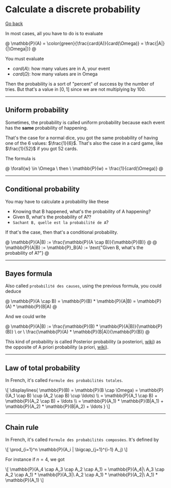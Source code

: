 # Calculate a discrete probability

[Go back](..)

In most cases, all you have to do is to evaluate

@
\mathbb{P}(A) = \color{green}{\frac{card(A)}{card(\Omega)} = \frac{|A|}{|\Omega|}}
@

You must evaluate 

* $card(A)$: how many values are in A, your event
* $card(\Omega)$: how many values are in Omega

Then the probability is a sort of "percent" of success
by the number of tries. But that's a value in $[0,1]$ since we are
not multiplying by 100.

<hr class="sr">

## Uniform probability

Sometimes, the probability is called uniform probability
because each event has the **same** probability of happening.

That's the case for a normal dice, you got the same
probability of having one of the 6 values: $\frac{1}{6}$.
That's also the case in a card game, like $\frac{1}{52}$
if you got 52 cards.

The formula is

@
\forall{w} \in \Omega \ then \ \mathbb{P}(w) = \frac{1}{card(\Omega)}
@

<hr class="sl">

## Conditional probability

You may have to calculate a probability like these

* Knowing that B happened, what's the probability of A happening?
* Given B, what's the probability of A??
* ``Sachant B, quelle est la probabilité de A``?

If that's the case, then that's a conditional probability.

@
\mathbb{P}(A|B) := \frac{\mathbb{P}(A \cap B)}{\mathbb{P}(B)}
@
@
\mathbb{P}(A|B) := \mathbb{P}_B(A) := \text{"Given B, what's the probability of A?"}
@

<hr class="sr">

## Bayes formula

Also called ``probabilité des causes``,
using the previous formula, you could deduce

@
\mathbb{P}(A \cap B) = \mathbb{P}(B) * \mathbb{P}(A|B)
= \mathbb{P}(A) * \mathbb{P}(B|A)
@

And we could write

@
\mathbb{P}(A|B) := \frac{\mathbb{P}(B) * \mathbb{P}(A|B)}{\mathbb{P}(B)}
\ or \ \frac{\mathbb{P}(A) * \mathbb{P}(B|A)}{\mathbb{P}(B)}
@

This kind of probability is called
Posterior probability
(a posteriori, [wiki](https://en.wikipedia.org/wiki/Posterior_probability)) 
as the opposite
of A priori probability (a priori, [wiki](https://en.wikipedia.org/wiki/A_priori_probability)).

<hr class="sl">

## Law of total probability

In French, it's called ``Formule des probabilités totales``.

<div>
\[
\displaylines{
\mathbb{P}(B) = \mathbb{P}(B \cap \Omega)
= \mathbb{P}((A_1 \cap B) \cup (A_2 \cap B) \cup \ldots) 
\\ = \mathbb{P}(A_1 \cap B) + \mathbb{P}(A_2 \cap B) + \ldots \\
= \mathbb{P}(A_1) * \mathbb{P}(B|A_1) + \mathbb{P}(A_2) * \mathbb{P}(B|A_2) + \ldots
}
\]
</div>

<hr class="sr">

## Chain rule

In French, it's called ``Formule des probabilités composées``.
It's defined by

<div>
\[
\prod_{i=1}^n \mathbb{P}(A_i | \bigcap_{j=1}^{i-1} A_j)
\]
</div>

For instance if $n=4$, we got

<div>
\[
\mathbb{P}(A_4 \cap A_3 \cap A_2 \cap A_1) 
=
\mathbb{P}(A_4|\ A_3 \cap A_2 \cap A_1) * 
\mathbb{P}(A_3|\ A_2 \cap A_1) * 
\mathbb{P}(A_2|\ A_1) * 
\mathbb{P}(A_1)
\]
</div>